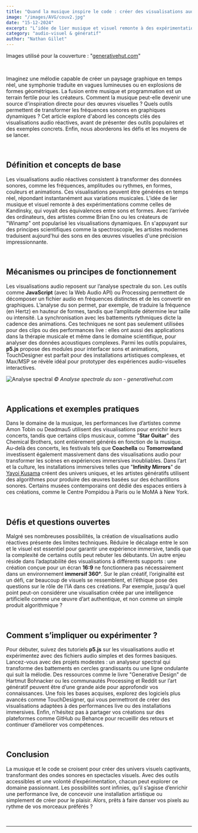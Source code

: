 ```yaml
---
title: "Quand la musique inspire le code : créer des visualisations audio réactives"
image: "/images/AVG/couv2.jpg"
date: "15-12-2024"
excerpt: "L’idée de lier musique et visuel remonte à des expérimentations comme celles de Kandinsky, qui voyait des équivalences entre sons et formes."
category: "audio-visuel & génératif"
author: "Nathan Gillet"
---
```


Images utilisé pour la couverture : "[generativehut.com](https://www.generativehut.com/post/using-processing-for-music-visualization)"

<br>

Imaginez une mélodie capable de créer un paysage graphique en temps réel, une symphonie traduite en vagues lumineuses ou en explosions de formes géométriques. La fusion entre musique et programmation est un terrain fertile pour les créateurs. Comment la musique peut-elle devenir une source d'inspiration directe pour des œuvres visuelles ? Quels outils permettent de transformer les fréquences sonores en graphiques dynamiques ? Cet article explore d'abord les concepts clés des visualisations audio réactives, avant de présenter des outils populaires et des exemples concrets. Enfin, nous aborderons les défis et les moyens de se lancer.

<br>

## Définition et concepts de base

Les visualisations audio réactives consistent à transformer des données sonores, comme les fréquences, amplitudes ou rythmes, en formes, couleurs et animations. Ces visualisations peuvent être générées en temps réel, répondant instantanément aux variations musicales. L’idée de lier musique et visuel remonte à des expérimentations comme celles de Kandinsky, qui voyait des équivalences entre sons et formes. Avec l’arrivée des ordinateurs, des artistes comme Brian Eno ou les créateurs de "Winamp" ont popularisé les visualisations dynamiques. En s'appuyant sur des principes scientifiques comme la spectroscopie, les artistes modernes traduisent aujourd'hui des sons en des œuvres visuelles d'une précision impressionnante.

<br>

## Mécanismes ou principes de fonctionnement

Les visualisations audio reposent sur l’analyse spectrale du son. Les outils comme **JavaScript** (avec la Web Audio API) ou Processing permettent de décomposer un fichier audio en fréquences distinctes et de les convertir en graphiques. L’analyse du son permet, par exemple, de traduire la fréquence (en Hertz) en hauteur de formes, tandis que l’amplitude détermine leur taille ou intensité. La synchronisation avec les battements rythmiques dicte la cadence des animations. Ces techniques ne sont pas seulement utilisées pour des clips ou des performances live : elles ont aussi des applications dans la thérapie musicale et même dans le domaine scientifique, pour analyser des données acoustiques complexes. Parmi les outils populaires, **p5.js** propose des modules pour interfacer sons et animations, TouchDesigner est parfait pour des installations artistiques complexes, et Max/MSP se révèle idéal pour prototyper des expériences audio-visuelles interactives.

![Analyse spectral](/images/AVG/spectral.jpg)
_© Analyse spectrale du son - generativehut.com_

<br>

## Applications et exemples pratiques

Dans le domaine de la musique, les performances live d’artistes comme Amon Tobin ou Deadmau5 utilisent des visualisations pour enrichir leurs concerts, tandis que certains clips musicaux, comme "**Star Guitar**" des Chemical Brothers, sont entièrement générés en fonction de la musique. Au-delà des concerts, les festivals tels que **Coachella** ou **Tomorrowland** investissent également massivement dans des visualisations audio pour transformer les scènes en expériences immersives inoubliables. Dans l’art et la culture, les installations immersives telles que "**Infinity Mirrors**" de [Yayoi Kusama](https://fr.wikipedia.org/wiki/Yayoi_Kusama) créent des univers uniques, et les artistes génératifs utilisent des algorithmes pour produire des œuvres basées sur des échantillons sonores. Certains musées contemporains ont dédié des espaces entiers à ces créations, comme le Centre Pompidou à Paris ou le MoMA à New York.

<br>

## Défis et questions ouvertes

Malgré ses nombreuses possibilités, la création de visualisations audio réactives présente des limites techniques. Réduire le décalage entre le son et le visuel est essentiel pour garantir une expérience immersive, tandis que la complexité de certains outils peut rebuter les débutants. Un autre enjeu réside dans l’adaptabilité des visualisations à différents supports : une création conçue pour un écran **16:9** ne fonctionnera pas nécessairement dans un environnement **immersif 360°**. Sur le plan créatif, l’originalité est un défi, car beaucoup de visuels se ressemblent, et l’éthique pose des questions sur le rôle de l’IA dans ces créations. Par exemple, jusqu'à quel point peut-on considérer une visualisation créée par une intelligence artificielle comme une œuvre d’art authentique, et non comme un simple produit algorithmique ?

<br>

## Comment s’impliquer ou expérimenter ?

Pour débuter, suivez des tutoriels **p5.js** sur les visualisations audio et expérimentez avec des fichiers audio simples et des formes basiques. Lancez-vous avec des projets modestes : un analyseur spectral qui transforme des battements en cercles grandissants ou une ligne ondulante qui suit la mélodie. Des ressources comme le livre "Generative Design" de Hartmut Bohnacker ou les communautés Processing et Reddit sur l’art génératif peuvent être d’une grande aide pour approfondir vos connaissances. Une fois les bases acquises, explorez des logiciels plus avancés comme TouchDesigner, qui vous permettront de créer des visualisations adaptées à des performances live ou des installations immersives. Enfin, n’hésitez pas à partager vos créations sur des plateformes comme GitHub ou Behance pour recueillir des retours et continuer d’améliorer vos compétences.

<br>

## Conclusion

La musique et le code se croisent pour créer des univers visuels captivants, transformant des ondes sonores en spectacles visuels. Avec des outils accessibles et une volonté d’expérimentation, chacun peut explorer ce domaine passionnant. Les possibilités sont infinies, qu’il s’agisse d’enrichir une performance live, de concevoir une installation artistique ou simplement de créer pour le plaisir. Alors, prêts à faire danser vos pixels au rythme de vos morceaux préférés ?

<br>

---